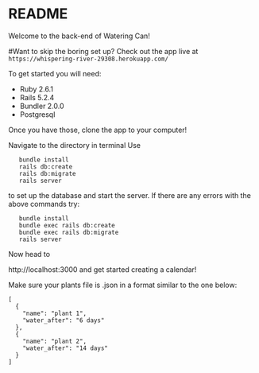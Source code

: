 # README

Welcome to the back-end of Watering Can!

#Want to skip the boring set up? Check out the app live at
``` https://whispering-river-29308.herokuapp.com/ ```

To get started you will need:

* Ruby 2.6.1
* Rails 5.2.4
* Bundler 2.0.0
* Postgresql

Once you have those, clone the app to your computer!

Navigate to the directory in terminal
Use
```
   bundle install
   rails db:create
   rails db:migrate
   rails server
```
to set up the database and start the server. If there are any errors with the above commands try:
```
   bundle install
   bundle exec rails db:create
   bundle exec rails db:migrate
   rails server
```


Now head to

http://localhost:3000 and get started creating a calendar!

Make sure your plants file is .json in a format similar to the one below:

```
[
  {
    "name": "plant 1",
    "water_after": "6 days"
  },
  {
    "name": "plant 2",
    "water_after": "14 days"
  }
]
```